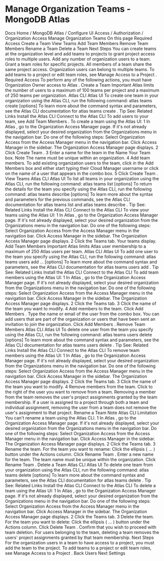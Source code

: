 # Manage Organization Teams - MongoDB Atlas


Docs Home / MongoDB Atlas / Configure UI Access / Authorization / Organization Access Manage Organization Teams On this page Required Access Create a Team View Teams Add Team Members Remove Team Members Rename a Team Delete a Team Next Steps You can create teams at the organization level and add teams to
projects to grant project access roles to multiple users. Add any
number of organization users to a team. Grant a team roles for specific projects. All members of a team share
the same project access. Organization users can belong to multiple
teams. To add teams to a project or edit team roles, see Manage Access to a Project . Required Access To perform any of the following actions, you must have Organization Owner access to Atlas . Create a Team Important Atlas limits the number of users to a maximum of 100 teams per
project and a maximum of 250 teams per organization. Atlas CLI Atlas UI To create one team in your organization using the
Atlas CLI, run the following command: atlas teams create <name> [options] To learn more about the command syntax and parameters, see the
Atlas CLI documentation for atlas teams create . Tip See: Related Links Install the Atlas CLI Connect to the Atlas CLI To add users to your team, see Add Team Members . To create a team using the Atlas UI: 1 In Atlas , go to the Organization Access Manager page. If it's not already displayed, select your desired organization
from the Organizations menu in the
navigation bar. Do one of the following steps: Select Organization Access from the Access Manager menu in the navigation bar. Click Access Manager in the sidebar. The Organization Access Manager page
displays. 2 Click Create Team . 3 Enter a name for the team in the Name Your Team box. Note The name must be unique within an organization. 4 Add team members. To add existing organization users to the team, click in the Add Members box and either start typing their Cloud Manager username or click on the name of a user that appears in
the combo box. 5 Click Create Team . View Teams Atlas CLI Atlas UI To list all teams in your organization using the Atlas CLI, run the following command: atlas teams list [options] To return the details for the team you specify using the Atlas CLI, run the following command: atlas teams describe [options] To learn more about the syntax and parameters for the previous commands, see the Atlas CLI documentation for atlas teams list and atlas teams describe . Tip See: Related Links Install the Atlas CLI Connect to the Atlas CLI To view your teams using the Atlas UI: 1 In Atlas , go to the Organization Access Manager page. If it's not already displayed, select your desired organization
from the Organizations menu in the
navigation bar. Do one of the following steps: Select Organization Access from the Access Manager menu in the navigation bar. Click Access Manager in the sidebar. The Organization Access Manager page
displays. 2 Click the Teams tab. Your teams display. Add Team Members Important Atlas limits Atlas user membership to a maximum of 250 Atlas users per team. Atlas CLI Atlas UI To add one user to the team you specify using the
Atlas CLI, run the following command: atlas teams users add <userId>... [options] To learn more about the command syntax and parameters, see the
Atlas CLI documentation for atlas teams users add . Tip See: Related Links Install the Atlas CLI Connect to the Atlas CLI To add team members using the Atlas UI: 1 In Atlas , go to the Organization Access Manager page. If it's not already displayed, select your desired organization
from the Organizations menu in the
navigation bar. Do one of the following steps: Select Organization Access from the Access Manager menu in the navigation bar. Click Access Manager in the sidebar. The Organization Access Manager page
displays. 2 Click the Teams tab. 3 Click the name of the team you want to modify. 4 Add members to the team. Click Add Members . Type the name or email of the user from the combo box. You can add users that are part of the organization or
users that have been sent an invitation to join the organization. Click Add Members . Remove Team Members Atlas CLI Atlas UI To delete one user from the team you specify using the
Atlas CLI, run the following command: atlas teams users delete <userId> [options] To learn more about the command syntax and parameters, see the
Atlas CLI documentation for atlas teams users delete . Tip See: Related Links Install the Atlas CLI Connect to the Atlas CLI To remove team members using the Atlas UI: 1 In Atlas , go to the Organization Access Manager page. If it's not already displayed, select your desired organization
from the Organizations menu in the
navigation bar. Do one of the following steps: Select Organization Access from the Access Manager menu in the navigation bar. Click Access Manager in the sidebar. The Organization Access Manager page
displays. 2 Click the Teams tab. 3 Click the name of the team you want to modify. 4 Remove members from the team. Click to the right of the user you want to remove
from a team. Removing a member from the team removes the user's project
assignments granted by the team membership. If a user is assigned to a project through both a team and
individual assignment, removing the user from a team does not
remove the user's assignment to that project. Rename a Team Note Atlas CLI Limitation You can't rename a team using the Atlas CLI. 1 In Atlas , go to the Organization Access Manager page. If it's not already displayed, select your desired organization
from the Organizations menu in the
navigation bar. Do one of the following steps: Select Organization Access from the Access Manager menu in the navigation bar. Click Access Manager in the sidebar. The Organization Access Manager page
displays. 2 Click the Teams tab. 3 Rename the team. For the team you want to rename: Click the ellipsis ( ... ) button under the Actions column. Click Rename Team . Enter a new name for the team. The team name must be unique within the organization. Click Rename Team . Delete a Team Atlas CLI Atlas UI To delete one team from your organization using the
Atlas CLI, run the following command: atlas teams delete <teamId> [options] To learn more about the command syntax and parameters, see the
Atlas CLI documentation for atlas teams delete . Tip See: Related Links Install the Atlas CLI Connect to the Atlas CLI To delete a team using the Atlas UI: 1 In Atlas , go to the Organization Access Manager page. If it's not already displayed, select your desired organization
from the Organizations menu in the
navigation bar. Do one of the following steps: Select Organization Access from the Access Manager menu in the navigation bar. Click Access Manager in the sidebar. The Organization Access Manager page
displays. 2 Click the Teams tab. 3 Delete the team. For the team you want to delete: Click the ellipsis ( ... ) button under the Actions column. Click Delete Team . Confirm that you wish to proceed with team deletion. For users belonging to the team, deleting a team removes the
users' project assignments granted by that team membership. Next Steps For the organization users in a team to have access to a project, you
must add the team to the project. To add teams to a project or edit
team roles, see Manage Access to a Project . Back Users Next Settings
